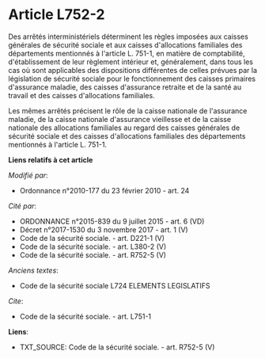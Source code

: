 # Article L752-2

Des arrêtés interministériels déterminent les règles imposées aux caisses générales de sécurité sociale et aux caisses
d'allocations familiales des départements mentionnés à l'article L. 751-1, en matière de comptabilité, d'établissement de
leur règlement intérieur et, généralement, dans tous les cas où sont applicables des dispositions différentes de celles
prévues par la législation de sécurité sociale pour le fonctionnement des caisses primaires d'assurance maladie, des
caisses d'assurance retraite et de la santé au travail et des caisses d'allocations familiales. 

Les mêmes arrêtés précisent le rôle de la caisse nationale de l'assurance maladie, de la caisse nationale d'assurance
vieillesse et de la caisse nationale des allocations familiales au regard des caisses générales de sécurité sociale et des
caisses d'allocations familiales des départements mentionnés à l'article L. 751-1.

**Liens relatifs à cet article**

_Modifié par_:

  - Ordonnance n°2010-177 du 23 février 2010 - art. 24

_Cité par_:

  - ORDONNANCE n°2015-839 du 9 juillet 2015 - art. 6 (VD)
  - Décret n°2017-1530 du 3 novembre 2017 - art. 1 (V)
  - Code de la sécurité sociale. - art. D221-1 (V)
  - Code de la sécurité sociale. - art. L380-2 (V)
  - Code de la sécurité sociale. - art. R752-5 (V)

_Anciens textes_:

  - Code de la sécurité sociale L724 ELEMENTS LEGISLATIFS

_Cite_:

  - Code de la sécurité sociale. - art. L751-1

**Liens**:

  - TXT_SOURCE: Code de la sécurité sociale. - art. R752-5 (V)
